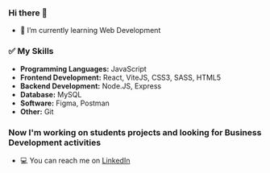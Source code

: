 ### Hi there 👋

- 🌱 I’m currently learning Web Development 

### ✅ My Skills

- **Programming Languages:** JavaScript
- **Frontend Development:** React, ViteJS, CSS3, SASS, HTML5
- **Backend Development:** Node.JS, Express
- **Database:** MySQL
- **Software:** Figma, Postman
- **Other:** Git

### Now I'm working on students projects and looking for Business Development activities
- :computer: You can reach me on [LinkedIn](https://www.linkedin.com/in/valeriya-kurilko/)




<!--
**kurylko/kurylko** is a ✨ _special_ ✨ repository because its `README.md` (this file) appears on your GitHub profile.

Here are some ideas to get you started:

- 🔭 I’m currently working on ...
- 🌱 I’m currently learning ...
- 👯 I’m looking to collaborate on ...
- 🤔 I’m looking for help with ...
- 💬 Ask me about ...

:computer: My page on on [LinkedIn](https://www.linkedin.com/in/valeriya-kurilko/)

- 📫 How to reach me: ...
- 😄 Pronouns: ...
- ⚡ Fun fact: ...
-->
